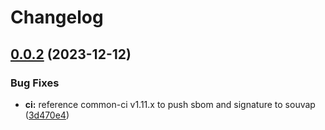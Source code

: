# Changelog

## [0.0.2](https://git.knut.[secure].de/[secure]/components/keycloak-extensions/compare/v0.0.1...v0.0.2) (2023-12-12)


### Bug Fixes

* **ci:** reference common-ci v1.11.x to push sbom and signature to souvap ([3d470e4](https://git.knut.[secure].de/[secure]/components/keycloak-extensions/commit/3d470e454dd0899ef5f04d9ca9517c30763b228c))
